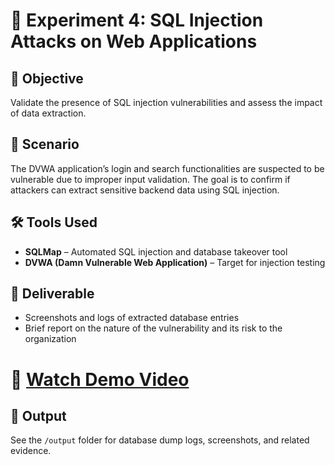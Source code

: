 # 🐛 Experiment 4: SQL Injection Attacks on Web Applications

## 🧠 Objective  
Validate the presence of SQL injection vulnerabilities and assess the impact of data extraction.

## 🏢 Scenario  
The DVWA application’s login and search functionalities are suspected to be vulnerable due to improper input validation. The goal is to confirm if attackers can extract sensitive backend data using SQL injection.

## 🛠️ Tools Used  
- **SQLMap** – Automated SQL injection and database takeover tool  
- **DVWA (Damn Vulnerable Web Application)** – Target for injection testing

## 📄 Deliverable  
- Screenshots and logs of extracted database entries  
- Brief report on the nature of the vulnerability and its risk to the organization

#  🎥 [Watch Demo Video](https://drive.google.com/file/d/1TSZGK2qoltoJ-34Bzqdj5RbD_yfbl3p2/view?usp=drive_link)

## 📁 Output  
See the `/output` folder for database dump logs, screenshots, and related evidence.

